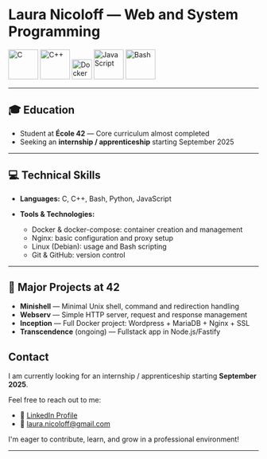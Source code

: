 
# Laura Nicoloff — Web and System Programming

<p align="left">
  <img src="https://cdn.jsdelivr.net/gh/devicons/devicon/icons/c/c-original.svg" alt="C" width="60" height="60"/>
  <img src="https://cdn.jsdelivr.net/gh/devicons/devicon/icons/cplusplus/cplusplus-original.svg" alt="C++" width="60" height="60"/>
  <img src="https://cdn.jsdelivr.net/gh/devicons/devicon/icons/docker/docker-original.svg" alt="Docker" width="40" height="40"/>
  <img src="https://cdn.jsdelivr.net/gh/devicons/devicon/icons/javascript/javascript-original.svg" alt="JavaScript" width="60" height="60"/>
  <img src="https://cdn.jsdelivr.net/gh/devicons/devicon/icons/bash/bash-original.svg" alt="Bash" width="60" height="60"/>
</p>

---

## 🎓 Education

- Student at **École 42** — Core curriculum almost completed  
- Seeking an **internship / apprenticeship** starting September 2025  

---

## 💻 Technical Skills

- **Languages:** C, C++, Bash, Python, JavaScript 

- **Tools & Technologies:**  
  - Docker & docker-compose: container creation and management  
  - Nginx: basic configuration and proxy setup  
  - Linux (Debian): usage and Bash scripting  
  - Git & GitHub: version control  

---

## 📂 Major Projects at 42

- **Minishell** — Minimal Unix shell, command and redirection handling  
- **Webserv** — Simple HTTP server, request and response management  
- **Inception** — Full Docker project: Wordpress + MariaDB + Nginx + SSL  
- **Transcendence** (ongoing) — Fullstack app in Node.js/Fastify

## Contact

I am currently looking for an internship / apprenticeship starting **September 2025**.

Feel free to reach out to me:

- 🔗 [LinkedIn Profile](https://www.linkedin.com/in/laura-nicoloff-77a15129b/)  
- 📧 [laura.nicoloff@gmail.com](mailto:laura.nicoloff@gmail.com)

I'm eager to contribute, learn, and grow in a professional environment!

---
